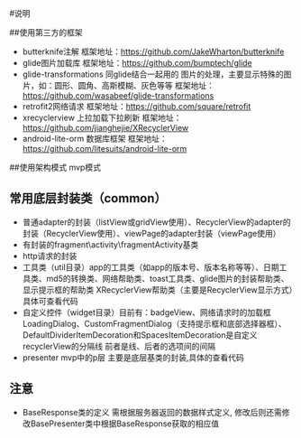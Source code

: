 #说明

##使用第三方的框架
* butterknife注解 框架地址：https://github.com/JakeWharton/butterknife 
* glide图片加载库 框架地址：https://github.com/bumptech/glide
* glide-transformations 同glide结合一起用的 图片的处理，主要显示特殊的图片，如：圆形、圆角、高斯模糊、灰色等等 框架地址： https://github.com/wasabeef/glide-transformations
* retrofit2网络请求  框架地址：https://github.com/square/retrofit
* xrecyclerview 上拉加载下拉刷新 框架地址：https://github.com/jianghejie/XRecyclerView
* android-lite-orm 数据库框架 框架地址：https://github.com/litesuits/android-lite-orm

##使用架构模式
   mvp模式

## 常用底层封装类（common）
* 普通adapter的封装（listView或gridView使用）、RecyclerView的adapter的封装（RecyclerView使用）、viewPage的adapter封装（viewPage使用）
* 有封装的fragment\activity\fragmentActivity基类
* http请求的封装
* 工具类（util目录）app的工具类（如app的版本号、版本名称等等）、日期工具类、md5的转换类、网络帮助类、toast工具类、glide图片的封装帮助类、显示提示框的帮助类 XRecyclerView帮助类（主要是RecyclerView显示方式）具体可查看代码
* 自定义控件（widget目录）目前有：badgeView、网络请求时的加载框LoadingDialog、CustomFragmentDialog（支持提示框和底部选择器框）、DefaultDividerItemDecoration和SpacesItemDecoration是自定义recyclerView的分隔线 前者是线、后者的选项间的间隔
* presenter mvp中的p层 主要是底层基类的封装,具体的查看代码

## 注意

* BaseResponse类的定义 需根据服务器返回的数据样式定义, 修改后则还需修改BasePresenter类中根据BaseResponse获取的相应值